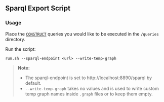 ## Sparql Export Script

### Usage

Place the [`CONSTRUCT`](https://www.w3.org/TR/rdf-sparql-query/#construct) queries you would like to be executed in the `/queries` directory.

Run the script:
```
run.sh --sparql-endpoint <url> --write-temp-graph
```
> **Note:**
> * The sparql-endpoint is set to http://localhost:8890/sparql by default.
> * `--write-temp-graph` takes no values and is used to write custom temp graph names inside `.graph` files or to keep them empty.